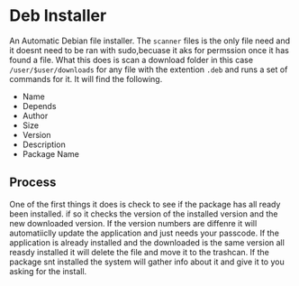 # Deb Installer
An Automatic Debian file installer. The `scanner` files is the only file need and it doesnt need to be ran with sudo,becuase it aks for permssion once it has found a file. What this does is scan a download folder in this case `/user/$user/downloads` for any file with the extention `.deb` and runs a set of commands for it. It will find the following.
  - Name
  - Depends
  - Author
  - Size
  - Version
  - Description
  - Package Name
  
## Process
One of the first things it does is check to see if the package has all ready been installed. if so it checks the version of the installed version and the new downloaded version. If the version numbers are diffenre it will automatiiclly update the application and just needs your passcode. If the application is already installed and the downloaded is the same version all reasdy installed it will delete the file and move it to the trashcan. If the package snt installed the system will gather info about it and give it to you asking for the install.
